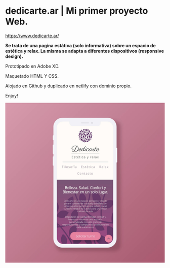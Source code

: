 # dedicarte.ar | Mi primer proyecto Web.

https://www.dedicarte.ar/

**Se trata de una pagina estática (solo informativa) sobre un espacio de estética y relax. La misma se adapta a diferentes dispositivos (responsive design).**

Prototipado en Adobe XD.

Maquetado HTML Y CSS.

Alojado en Github y duplicado en netlify con dominio propio.

Enjoy!

![Template](./img/md/dedicarte.jpg "Dedicarte")
